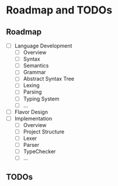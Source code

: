 # Roadmap and TODOs

## Roadmap

- [ ] Language Development
  - [ ] Overview
  - [ ] Syntax
  - [ ] Semantics
  - [ ] Grammar
  - [ ] Abstract Syntax Tree
  - [ ] Lexing
  - [ ] Parsing
  - [ ] Typing System
  - [ ] ...
- [ ] Flavor Design
- [ ] Implementation
  - [ ] Overview
  - [ ] Project Structure
  - [ ] Lexer
  - [ ] Parser
  - [ ] TypeChecker
  - [ ] ...

## TODOs
